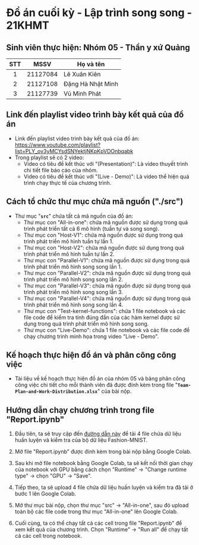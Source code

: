 # Đồ án cuối kỳ - Lập trình song song - 21KHMT

## Sinh viên thực hiện: Nhóm 05 - Thần y xứ Quảng

| STT | MSSV     | Họ và tên         |
| :-: | -------- | ----------------- |
|  1  | 21127084 | Lê Xuân Kiên      |
|  2  | 21127108 | Đặng Hà Nhật Minh |
|  3  | 21127739 | Vũ Minh Phát      |

## Link đến playlist video trình bày kết quả của đồ án

- Link đến playlist video trình bày kết quả của đồ án: https://www.youtube.com/playlist?list=PLY_ov3yMCYsdSNYektjNKpKpVDOnbqabk
- Trong playlist sẽ có 2 video:
  - Video có tiêu đề kết thúc với "(Presentation)": Là video thuyết trình chi tiết file báo cáo của nhóm.
  - Video có tiêu đề kết thúc với "(Live - Demo)": Là video thể hiện quá trình chạy thực tế của chương trình.

## Cách tổ chức thư mục chứa mã nguồn ("./src")

- Thư mục "**`src`**" chứa tất cả mã nguồn của đồ án:
  - Thư mục con "All-in-one": chứa mã nguồn được sử dụng trong quá trình phát triển tất cả 6 mô hình (tuần tự và song song).
  - Thư mục con "Host-V1": chứa mã nguồn được sử dụng trong quá trình phát triển mô hình tuần tự lần 1.
  - Thư mục con "Host-V2": chứa mã nguồn được sử dụng trong quá trình phát triển mô hình tuần tự lần 2.
  - Thư mục con "Parallel-V1": chứa mã nguồn được sử dụng trong quá trình phát triển mô hình song song lần 1.
  - Thư mục con "Parallel-V2": chứa mã nguồn được sử dụng trong quá trình phát triển mô hình song song lần 2.
  - Thư mục con "Parallel-V3": chứa mã nguồn được sử dụng trong quá trình phát triển mô hình song song lần 3.
  - Thư mục con "Parallel-V4": chứa mã nguồn được sử dụng trong quá trình phát triển mô hình song song lần 4.
  - Thư mục con "Test-kernel-functions": chứa 1 file notebook và các file code để kiểm tra tính đúng đắn của các hàm kernel được sử dụng trong quá trình phát triển mô hình song song.
  - Thư mục con "Live-Demo": chứa 1 file notebook và các file code để chạy chương trình minh họa trong video "Live - Demo".

## Kế hoạch thực hiện đồ án và phân công công việc

- Tài liệu về kế hoạch thực hiện đồ án của nhóm 05 và bảng phân công công việc chi tiết cho mỗi thành viên đã được đính kèm trong file "**`Team-Plan-and-Work-Distribution.xlsx`**" của bài nộp.

## Hướng dẫn chạy chương trình trong file "Report.ipynb"

1. Đầu tiên, ta sẽ truy cập đến [đường dẫn này](https://github.com/zalandoresearch/fashion-mnist/tree/master/data/fashion) để tải 4 file chứa dữ liệu huấn luyện và kiểm tra của bộ dữ liệu Fashion-MNIST.

2. Mở file "Report.ipynb" được đính kèm trong bài nộp bằng Google Colab.

3. Sau khi mở file notebook bằng Google Colab, ta sẽ kết nối thời gian chạy của notebook với GPU bằng cách chọn "Runtime" -> "Change runtime type" -> chọn "GPU" -> "Save".

4. Tiếp theo, ta sẽ upload 4 file chứa dữ liệu huấn luyện và kiểm tra đã tải ở bước 1 lên Google Colab.

5. Mở thư mục bài nộp, chọn thư mục "src" -> "All-in-one", sau đó upload toàn bộ các file code trong thư mục "All-in-one" lên Google Colab.

6. Cuối cùng, ta có thể chạy tất cả các cell trong file "Report.ipynb" để xem kết quả của chương trình. Chọn "Runtime" -> "Run all" để chạy tất cả các cell trong notebook.
